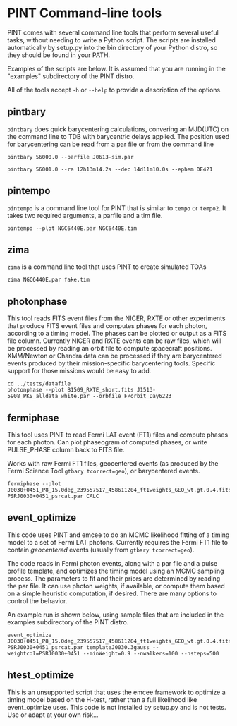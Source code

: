 # PINT Command-line tools

PINT comes with several command line tools that perform several useful
tasks, without needing to write a Python script.  The scripts are installed
automatically by setup.py into the bin directory of your Python distro, so they
should be found in your PATH.

Examples of the scripts are below.  It is assumed that you are running in the
"examples" subdirectory of the PINT distro.

All of the tools accept `-h` or `--help` to provide a description of the options.

## pintbary

`pintbary` does quick barycentering calculations, convering an MJD(UTC)
on the command line to TDB with barycentric delays applied.
The position used for barycentering can be read from a par file or
from the command line

```
pintbary 56000.0 --parfile J0613-sim.par
```

```
pintbary 56001.0 --ra 12h13m14.2s --dec 14d11m10.0s --ephem DE421
```

## pintempo

`pintempo` is a command line tool for PINT that is similar to `tempo` or `tempo2`.
It takes two required arguments, a parfile and a tim file.

```
pintempo --plot NGC6440E.par NGC6440E.tim
```

## zima

`zima` is a command line tool that uses PINT to create simulated TOAs

```
zima NGC6440E.par fake.tim
```

## photonphase

This tool reads FITS event files from the NICER, RXTE or other experiments that
produce FITS event files and computes phases for each photon, according to a timing model. The phases
can be plotted or output as a FITS file column.  Currently NICER and RXTE
events can be raw files, which will be processed by reading an orbit file
to compute spacecraft positions.  XMM/Newton or Chandra data can be processed
if they are barycentered events produced by their mission-specific barycentering
tools.  Specific support for those missions would be easy to add.

```
cd ../tests/datafile
photonphase --plot B1509_RXTE_short.fits J1513-5908_PKS_alldata_white.par --orbfile FPorbit_Day6223
```

## fermiphase

This tool uses PINT to read Fermi LAT event (FT1) files and compute phases
for each photon.  Can plot phaseogram of computed phases, or write PULSE_PHASE column back to FITS file.

Works with raw Fermi FT1 files, geocentered events (as produced by the Fermi Science Tool `gtbary tcorrect=geo`), or barycentered events.

```
fermiphase --plot J0030+0451_P8_15.0deg_239557517_458611204_ft1weights_GEO_wt.gt.0.4.fits PSRJ0030+0451_psrcat.par CALC
```

## event_optimize

This code uses PINT and emcee to do an MCMC likelihood fitting of a timing model
to a set of Fermi LAT photons.  Currently requires the Fermi FT1 file to
contain *geocentered* events (usually from `gtbary tcorrect=geo`).

The code reads in Fermi photon events, along with
a par file and a pulse profile template, and optimizes the timing model
using an MCMC sampling process.  The parameters to fit and their
priors are determined by reading the par file.  It can use photon weights,
if available, or compute them based on a simple heuristic computation, if
desired.  There are many options to control the behavior.

An example run is shown below, using sample files that are included in
the examples subdirectory of the PINT distro.

```
event_optimize J0030+0451_P8_15.0deg_239557517_458611204_ft1weights_GEO_wt.gt.0.4.fits PSRJ0030+0451_psrcat.par templateJ0030.3gauss --weightcol=PSRJ0030+0451 --minWeight=0.9 --nwalkers=100 --nsteps=500
```

## htest_optimize

This is an unsupported script that uses the emcee framework to optimize a timing
model based on the H-test, rather than a full likelihood like event_optimize uses.
This code is not installed by setup.py and is not tests. Use or adapt at your
own risk...
